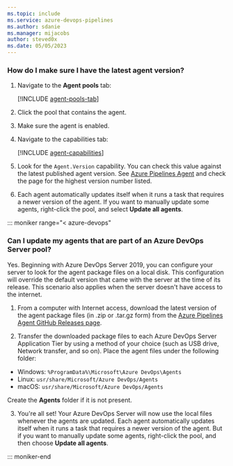```yaml
---
ms.topic: include
ms.service: azure-devops-pipelines
ms.author: sdanie
ms.manager: mijacobs
author: steved0x
ms.date: 05/05/2023
---
```


### How do I make sure I have the latest agent version?

1. Navigate to the **Agent pools** tab:

   [!INCLUDE [agent-pools-tab](../../includes/agent-pools-tab.md)]

1. Click the pool that contains the agent.

1. Make sure the agent is enabled.

1. Navigate to the capabilities tab:
 
   [!INCLUDE [agent-capabilities](../../includes/agent-capabilities-tab.md)]

1. Look for the `Agent.Version` capability. You can check this value against the latest published agent version. See [Azure Pipelines Agent](https://github.com/Microsoft/azure-pipelines-agent/releases) and check the page for the highest version number listed.

1. Each agent automatically updates itself when it runs a task that requires a newer version of the agent. If you want to manually update some agents, right-click the pool, and select **Update all agents**.

::: moniker range="< azure-devops"

### Can I update my agents that are part of an Azure DevOps Server pool?

Yes.
Beginning with Azure DevOps Server 2019, you can configure your server to look for the agent package files on a local disk.
This configuration will override the default version that came with the server at the time of its release.
This scenario also applies when the server doesn't have access to the internet.

1. From a computer with Internet access, download the latest version of the agent package files (in .zip or .tar.gz form) from the [Azure Pipelines Agent GitHub Releases page](https://github.com/Microsoft/azure-pipelines-agent/releases).

2. Transfer the downloaded package files to each Azure DevOps Server Application Tier by using a method of your choice (such as USB drive, Network transfer, and so on). Place the agent files under the following folder:
  * Windows: `%ProgramData%\Microsoft\Azure DevOps\Agents` 
  * Linux: `usr/share/Microsoft/Azure DevOps/Agents`
  * macOS: `usr/share/Microsoft/Azure DevOps/Agents`

  Create the **Agents** folder if it is not present.

3. You're all set! Your Azure DevOps Server will now use the local files whenever the agents are updated. Each agent automatically updates itself when it runs a task that requires a newer version of the agent. But if you want to manually update some agents, right-click the pool, and then choose **Update all agents**.

::: moniker-end
